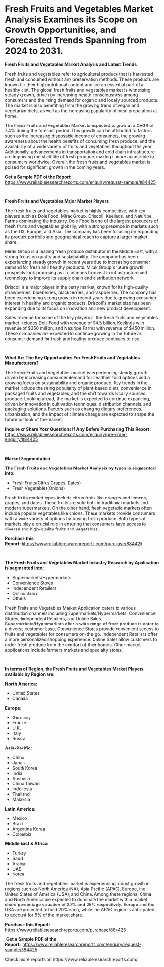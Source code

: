 <p><h1>Fresh Fruits and Vegetables Market Analysis Examines its Scope on Growth Opportunities, and Forecasted Trends Spanning from 2024 to 2031.</h1></p><p><strong>Fresh Fruits and Vegetables Market Analysis and Latest Trends</strong></p>
<p><p>Fresh fruits and vegetables refer to agricultural produce that is harvested fresh and consumed without any preservation methods. These products are known for their high nutritional content and are an essential part of a healthy diet. The global fresh fruits and vegetables market is witnessing steady growth, driven by increasing health consciousness among consumers and the rising demand for organic and locally sourced products. The market is also benefiting from the growing trend of vegan and vegetarian diets, as well as the increasing popularity of meal preparation at home.</p><p>The Fresh Fruits and Vegetables Market is expected to grow at a CAGR of 7.4% during the forecast period. This growth can be attributed to factors such as the increasing disposable income of consumers, the growing awareness about the health benefits of consuming fresh produce, and the availability of a wide variety of fruits and vegetables throughout the year. Additionally, advancements in transportation and cold chain infrastructure are improving the shelf life of fresh produce, making it more accessible to consumers worldwide. Overall, the fresh fruits and vegetables market is poised for significant growth in the coming years.</p></p>
<p><strong>Get a Sample PDF of the Report:&nbsp;</strong> <a href="https://www.reliableresearchreports.com/enquiry/request-sample/884425">https://www.reliableresearchreports.com/enquiry/request-sample/884425</a></p>
<p>&nbsp;</p>
<p><strong>Fresh Fruits and Vegetables Major Market Players</strong></p>
<p><p>The fresh fruits and vegetables market is highly competitive, with key players such as Dole Food, Mirak Group, Driscoll, Keelings, and Naturipe Farms dominating the industry. Dole Food is one of the largest producers of fresh fruits and vegetables globally, with a strong presence in markets such as the US, Europe, and Asia. The company has been focusing on expanding its product portfolio and geographical reach to capture a larger market share.</p><p>Mirak Group is a leading fresh produce distributor in the Middle East, with a strong focus on quality and sustainability. The company has been experiencing steady growth in recent years due to increasing consumer demand for fresh and healthy products. Mirak Group's future growth prospects look promising as it continues to invest in infrastructure and technology to improve its supply chain and distribution network.</p><p>Driscoll is a major player in the berry market, known for its high-quality strawberries, blueberries, blackberries, and raspberries. The company has been experiencing strong growth in recent years due to growing consumer interest in healthy and organic products. Driscoll's market size has been expanding due to its focus on innovation and new product development.</p><p>Sales revenue for some of the key players in the fresh fruits and vegetables market includes Dole Food with revenue of $4.5 billion, Keelings with revenue of $350 million, and Naturipe Farms with revenue of $450 million. These companies are expected to continue growing in the future as consumer demand for fresh and healthy produce continues to rise.</p></p>
<p>&nbsp;</p>
<p><strong>What Are The Key Opportunities For Fresh Fruits and Vegetables Manufacturers?</strong></p>
<p><p>The Fresh Fruits and Vegetables market is experiencing steady growth driven by increasing consumer demand for healthier food options and a growing focus on sustainability and organic produce. Key trends in the market include the rising popularity of plant-based diets, convenience in packaged fruits and vegetables, and the shift towards locally sourced produce. Looking ahead, the market is expected to continue expanding, driven by innovation in cultivation techniques, distribution channels, and packaging solutions. Factors such as changing dietary preferences, urbanization, and the impact of climate change are expected to shape the future outlook of the market.</p></p>
<p><strong>Inquire or Share Your Questions If Any Before Purchasing This Report:</strong> <a href="https://www.reliableresearchreports.com/enquiry/pre-order-enquiry/884425">https://www.reliableresearchreports.com/enquiry/pre-order-enquiry/884425</a></p>
<p>&nbsp;</p>
<p><strong>Market Segmentation</strong></p>
<p><strong>The Fresh Fruits and Vegetables Market Analysis by types is segmented into:</strong></p>
<p><ul><li>Fresh Fruits(Citrus,Grapes, Dates)</li><li>Fresh Vegetables(Onions)</li></ul></p>
<p><p>Fresh fruits market types include citrus fruits like oranges and lemons, grapes, and dates. These fruits are sold both in traditional markets and modern supermarkets. On the other hand, fresh vegetable markets often include popular vegetables like onions. These markets provide consumers with a wide variety of options for buying fresh produce. Both types of markets play a crucial role in ensuring that consumers have access to diverse and high-quality fruits and vegetables.</p></p>
<p><strong>Purchase this Report:&nbsp;</strong><a href="https://www.reliableresearchreports.com/purchase/884425">https://www.reliableresearchreports.com/purchase/884425</a></p>
<p>&nbsp;</p>
<p><strong>The Fresh Fruits and Vegetables Market Industry Research by Application is segmented into:</strong></p>
<p><ul><li>Supermarkets/Hypermarkets</li><li>Convenience Stores</li><li>Independent Retailers</li><li>Online Sales</li><li>Others</li></ul></p>
<p><p>Fresh Fruits and Vegetables Market Application caters to various distribution channels including Supermarkets/Hypermarkets, Convenience Stores, Independent Retailers, and Online Sales. Supermarkets/Hypermarkets offer a wide range of fresh produce to cater to a diverse customer base. Convenience Stores provide convenient access to fruits and vegetables for consumers on-the-go. Independent Retailers offer a more personalized shopping experience. Online Sales allow customers to order fresh produce from the comfort of their homes. Other market applications include farmers markets and specialty stores.</p></p>
<p>&nbsp;</p>
<p><strong>In terms of Region, the Fresh Fruits and Vegetables Market Players available by Region are:</strong></p>
<p>
    <p> <strong> North America: </strong>
        <ul>
            <li>United States</li>
            <li>Canada</li>
        </ul>
        </p> 
    <p> <strong> Europe: </strong>
        <ul>
            <li>Germany</li>
            <li>France</li>
            <li>U.K.</li>
            <li>Italy</li>
            <li>Russia</li>
        </ul>
        </p> 
    <p> <strong> Asia-Pacific: </strong>
        <ul>
            <li>China</li>
            <li>Japan</li>
            <li>South Korea</li>
            <li>India</li>
            <li>Australia</li>
            <li>China Taiwan</li>
            <li>Indonesia</li>
            <li>Thailand</li>
            <li>Malaysia</li>
        </ul>
        </p> 
    <p> <strong> Latin America: </strong>
        <ul>
            <li>Mexico</li>
            <li>Brazil</li>
            <li>Argentina Korea</li>
            <li>Colombia</li>
        </ul>
        </p> 
    <p> <strong> Middle East & Africa: </strong>
        <ul>
            <li>Turkey</li>
            <li>Saudi</li>
            <li>Arabia</li>
            <li>UAE</li>
            <li>Korea</li>
        </ul>
    </p>
    </p>
<p><p>The fresh fruits and vegetables market is experiencing robust growth in regions such as North America (NA), Asia Pacific (APAC), Europe, the United States of America (USA), and China. Among these regions, China and North America are expected to dominate the market with a market share percentage valuation of 30% and 25% respectively. Europe and the USA are projected to hold 20% each, while the APAC region is anticipated to account for 5% of the market share.</p></p>
<p><strong>Purchase this Report: </strong><a href="https://www.reliableresearchreports.com/purchase/884425">https://www.reliableresearchreports.com/purchase/884425</a></p>
<p>&nbsp;<strong>Get a Sample PDF of the Report:&nbsp;&nbsp;</strong><a href="https://www.reliableresearchreports.com/enquiry/request-sample/884425">https://www.reliableresearchreports.com/enquiry/request-sample/884425</a></p>
<p><strong></strong></p>
<p>Check more reports on https://www.reliableresearchreports.com/</p>
